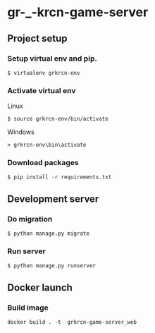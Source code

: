 # gr-_-krcn-game-server


## Project setup
### Setup virtual env and pip.
```
$ virtualenv grkrcn-env
```
### Activate virtual env
Linux
```
$ source grkrcn-env/bin/activate
```
Windows
```
> grkrcn-env\bin\activate
```
### Download packages
```
$ pip install -r requirements.txt
```

## Development server
### Do migration
```
$ python manage.py migrate
```
### Run server
```
$ python manage.py runserver
```


## Docker launch
### Build image
```
docker build . -t  grkrcn-game-server_web
```
